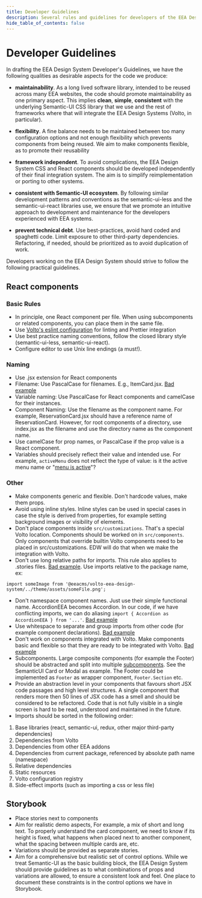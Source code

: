 ```yaml
---
title: Developer Guidelines
description: Several rules and guidelines for developers of the EEA Design System
hide_table_of_contents: false
---
```


# Developer Guidelines

In drafting the EEA Design System Developer's Guidelines, we have the following
qualities as desirable aspects for the code we produce:

- **maintainability**. As a long lived software library, intended to be reused
  across many EEA websites, the code should promote maintainability as one
  primary aspect. This implies **clean**, **simple**, **consistent** with the
  underlying Semantic-UI CSS library that we use and the rest of frameworks
  where that will integrate the EEA Design Systems (Volto, in particular).

- **flexibility**. A fine balance needs to be maintained between too many
  configuration options and not enough flexibility which prevents components
  from being reused. We aim to make components flexible, as to promote their
  reusability

- **framework independent**. To avoid complications, the EEA Design System CSS
  and React components should be developed independently of their final
  integration system. The aim is to simplify reimplementation or porting to
  other systems.

- **consistent with Semantic-UI ecosystem**. By following similar development
  patterns and conventions as the semantic-ui-less and the semantic-ui-react
  libraries use, we ensure that we promote an intuitive approach to development
  and maintenance for the developers experienced with EEA systems.

- **prevent technical debt**. Use best-practices, avoid hard coded and
  spaghetti code. Limit exposure to other third-party dependencies.
  Refactoring, if needed, should be prioritized as to avoid duplication of
  work.

Developers working on the EEA Design System should strive to follow the
following practical guidelines.

## React components

### Basic Rules

- In principle, one React component per file. When using subcomponents or
  related components, you can place them in the same file.
- Use [Volto's eslint configuration][eslint] for
  linting and Prettier integration
- Use best practice naming conventions, follow the closed library style
  (semantic-ui-less, semantic-ui-react).
- Configure editor to use Unix line endings (a must!).

### Naming

- Use .jsx extension for React components
- Filename: Use PascalCase for filenames. E.g., ItemCard.jsx. [Bad example][2]
- Variable naming: Use PascalCase for React components and camelCase for their
  instances.
- Component Naming: Use the filename as the component name. For example,
  ReservationCard.jsx should have a reference name of ReservationCard. However,
  for root components of a directory, use index.jsx as the filename and use the
  directory name as the component name.
- Use camelCase for prop names, or PascalCase if the prop value is a React component.
- Variables should precisely reflect their value and intended use. For example,
  `activeMenu` does not reflect the type of value: is it the active menu name
  or "[menu is active][6]"?


### Other

- Make components generic and flexible. Don't hardcode values, make them props.
- Avoid using inline styles. Inline styles can be used in special cases in case
  the style is derived from properties, for example setting background images
  or visibility of elements.
- Don't place components inside `src/customizations`. That's a special Volto
  location. Components should be worked on in `src/components`. Only components
  that override builtin Volto components need to be placed in
  src/customizations. EDW will do that when we make the integration with Volto.
- Don't use long relative paths for imports. This rule also applies to .stories
  files. [Bad example][1].
  Use imports relative to the package name, ex:

```
import someImage from '@eeacms/volto-eea-design-system/../theme/assets/someFile.png';
```

- Don't namespace component names. Just use their simple functional name.
  AccordionEEA becomes Accordion. In our code, if we have conflicting imports,
  we can do aliasing `import { Accordion as AccordionEEA } from '...'`.
  [Bad example][3]
- Use whitespace to separate and group imports from other code (for example
  component declarations). [Bad example][4]
- Don't work on components integrated with Volto. Make components basic and
  flexible so that they are ready to be integrated with Volto. [Bad example][5]
- Subcomponents. Large composite components (for example the Footer) should be
  abstracted and split into multiple
  [subcomponents][subs]. See the
  SemanticUI Card or Modal as example. The Footer could be implemented as
  `Footer` as wrapper component, `Footer.Section` etc.
- Provide an abstraction level in your components that favours short JSX code
  passages and high level structures. A single component that renders more then
  50 lines of JSX code has a smell and should be considered to be refactored.
  Code that is not fully visible in a single screen is hard to be read,
  understood and maintained in the future.
- Imports should be sorted in the following order:

1. Base libraries (react, semantic-ui, redux, other major third-party
   dependencies)
2. Dependencies from Volto
2. Dependencies from other EEA addons
3. Dependencies from current package, referenced by absolute path name
   (namespace)
4. Relative dependencies
5. Static resources
6. Volto configuration registry
5. Side-effect imports (such as importing a css or less file)

## Storybook

- Place stories next to components
- Aim for realistic demo aspects, For example, a mix
  of short and long text. To properly understand the card component, we need to
  know if its height is fixed, what happens when placed next to another
  component, what the spacing between multiple cards are, etc.
- Variations should be provided as separate stories.
- Aim for a comprehensive but realistic set of control options. While we treat
  Semantic-UI as the basic building block, the EEA Design System should provide
  guidelines as to what combinations of props and variations are allowed,
  to ensure a consistent look and feel. One place to document these constraints
  is in the control options we have in Storybook.

##

[1]: https://github.com/eea/volto-eea-design-system/blob/40f78e362ca607ef3893fff3d03c8ed1b4447c11/src/customizations/components/theme/Logo/Logo.jsx#L13
[2]: https://github.com/eea/volto-eea-design-system/blob/40f78e362ca607ef3893fff3d03c8ed1b4447c11/src/customizations/components/theme/Footer/theme-sites.js
[3]: https://github.com/eea/volto-eea-design-system/blob/40f78e362ca607ef3893fff3d03c8ed1b4447c11/src/customizations/components/theme/Accordion/Accordion.js#L4
[4]: https://github.com/eea/volto-eea-design-system/blob/40f78e362ca607ef3893fff3d03c8ed1b4447c11/src/customizations/components/theme/Comment/Comment.js#L3-L4
[5]: https://github.com/eea/volto-eea-design-system/blob/40f78e362ca607ef3893fff3d03c8ed1b4447c11/src/customizations/components/theme/Navigation/Navigation.jsx
[6]: https://github.com/eea/volto-eea-design-system/blob/f524325b2671abfb2aa538fa61759bcd7e7f0797/src/ui/Header/Header.jsx#L73
[eslint]: https://github.com/plone/volto/blob/master/.eslintrc
[subs]: https://react.semantic-ui.com/#sub-components
